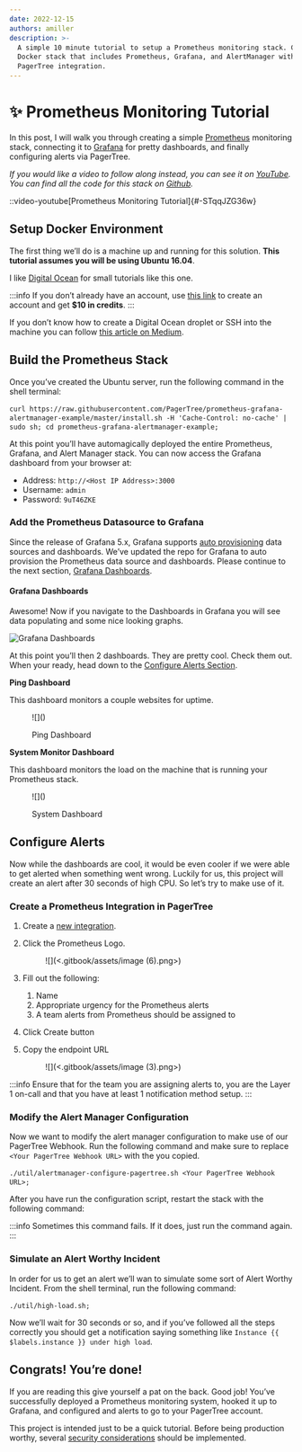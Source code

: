 ```yaml
---
date: 2022-12-15
authors: amiller
description: >-
  A simple 10 minute tutorial to setup a Prometheus monitoring stack. Create a
  Docker stack that includes Prometheus, Grafana, and AlertManager with a
  PagerTree integration.
---
```


# ✨ Prometheus Monitoring Tutorial

In this post, I will walk you through creating a simple [Prometheus](http://prometheus.io/) monitoring stack, connecting it to [Grafana](https://grafana.com/) for pretty dashboards, and finally configuring alerts via PagerTree.

_If you would like a video to follow along instead, you can see it on_ [_YouTube_](https://youtu.be/-STqqJZG36w)_. You can find all the code for this stack on_ [_Github_](https://github.com/PagerTree/prometheus-grafana-alertmanager-example)_._

<!-- truncate -->

::video-youtube[Prometheus Monitoring Tutorial]{#-STqqJZG36w}

## Setup Docker Environment

The first thing we’ll do is a machine up and running for this solution. **This tutorial assumes you will be using Ubuntu 16.04**.

I like [Digital Ocean](https://www.digitalocean.com/) for small tutorials like this one.

:::info
If you don’t already have an account, use [this link](https://m.do.co/c/ab4304b8ca5a) to create an account and get **$10 in credits**.
:::

If you don’t know how to create a Digital Ocean droplet or SSH into the machine you can follow [this article on Medium](https://medium.com/@armiiller/create-a-docker-droplet-on-digital-ocean-f19db2b4be53).

## Build the Prometheus Stack

Once you’ve created the Ubuntu server, run the following command in the shell terminal:

```shell-session
curl https://raw.githubusercontent.com/PagerTree/prometheus-grafana-alertmanager-example/master/install.sh -H 'Cache-Control: no-cache' | sudo sh; cd prometheus-grafana-alertmanager-example;
```

At this point you’ll have automagically deployed the entire Prometheus, Grafana, and Alert Manager stack. You can now access the Grafana dashboard from your browser at:

* Address: `http://<Host IP Address>:3000`
* Username: `admin`
* Password: `9uT46ZKE`

### Add the Prometheus Datasource to Grafana <a href="#add-the-prometheus-datasource-to-grafana" id="add-the-prometheus-datasource-to-grafana"></a>

Since the release of Grafana 5.x, Grafana supports [auto provisioning](http://docs.grafana.org/administration/provisioning/) data sources and dashboards. We’ve updated the repo for Grafana to auto provision the Prometheus data source and dashboards. Please continue to the next section, [Grafana Dashboards](prometheus-monitoring-tutorial.md#grafana-dashboards).

#### Grafana Dashboards

Awesome! Now if you navigate to the Dashboards in Grafana you will see data populating and some nice looking graphs.

![Grafana Dashboards](https://pagertree.com/assets/img/posts/2017/12/01/grafana-dashboards-5.x.gif)

At this point you’ll then 2 dashboards. They are pretty cool. Check them out. When your ready, head down to the [Configure Alerts Section](prometheus-monitoring-tutorial.md#configure-alerts).

**Ping Dashboard**

This dashboard monitors a couple websites for uptime.

<figure>![](<https://pagertree.com/assets/img/posts/2017/12/01/dashboard-ping.png>)<figcaption><p>Ping Dashboard</p></figcaption></figure>

**System Monitor Dashboard**

This dashboard monitors the load on the machine that is running your Prometheus stack.

<figure>![](<https://pagertree.com/assets/img/posts/2017/12/01/dashboard-system-monitoring.png>)<figcaption><p>System Dashboard</p></figcaption></figure>

## Configure Alerts

Now while the dashboards are cool, it would be even cooler if we were able to get alerted when something went wrong. Luckily for us, this project will create an alert after 30 seconds of high CPU. So let’s try to make use of it.

### Create a Prometheus Integration in PagerTree

1. Create a [new integration](https://app.pagertree.com/integrations/new).
2.  Click the Prometheus Logo.

    <figure>![](<.gitbook/assets/image (6).png>)<figcaption></figcaption></figure>
3. Fill out the following:
   1. Name
   2. Appropriate urgency for the Prometheus alerts
   3. A team alerts from Prometheus should be assigned to
4. Click Create button
5.  Copy the endpoint URL

    <figure>![](<.gitbook/assets/image (3).png>)<figcaption></figcaption></figure>

:::info
Ensure that for the team you are assigning alerts to, you are the Layer 1 on-call and that you have at least 1 notification method setup.
:::

### Modify the Alert Manager Configuration

Now we want to modify the alert manager configuration to make use of our PagerTree Webhook. Run the following command and make sure to replace `<Your PagerTree Webhook URL>` with the you copied.

```shell-session
./util/alertmanager-configure-pagertree.sh <Your PagerTree Webhook URL>;
```

After you have run the configuration script, restart the stack with the following command:

:::info
Sometimes this command fails. If it does, just run the command again.
:::

### Simulate an Alert Worthy Incident

In order for us to get an alert we’ll wan to simulate some sort of Alert Worthy Incident. From the shell terminal, run the following command:

```shell-session
./util/high-load.sh;
```

Now we’ll wait for 30 seconds or so, and if you’ve followed all the steps correctly you should get a notification saying something like `Instance {{ $labels.instance }} under high load`.

## Congrats! You’re done!

If you are reading this give yourself a pat on the back. Good job! You’ve successfully deployed a Prometheus monitoring system, hooked it up to Grafana, and configured and alerts to go to your PagerTree account.

This project is intended just to be a quick tutorial. Before being production worthy, several [security considerations](https://github.com/PagerTree/prometheus-grafana-alertmanager-example#security-considerations) should be implemented.
